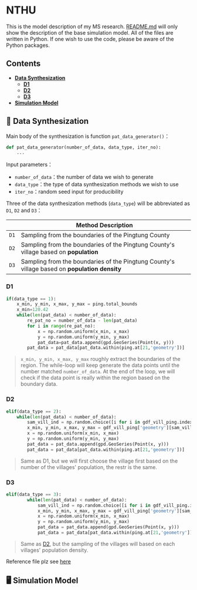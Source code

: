 # NTHU
This is the model description of my MS research. [README.md](README.md) will only show the description of the base simulation model. All of the files are written in Python. If one wish to use the code, please be aware of the Python packages.

## Contents
- [**Data Synthesization**](#data_synthesization)
    - [**D1**](#D1)
    - [**D2**](#D2)
    - [**D3**](#D3)
- [**Simulation Model**](#model)

<h2 id="data_synthesization">💾 Data Synthesization</h2>

Main body of the synthesization is function `pat_data_generator()`：

```python
def pat_data_generator(number_of_data, data_type, iter_no):
    ...
```
Input parameters：
- `number_of_data`：the number of data we wish to generate
- `data_type`：the type of data synthesization methods we wish to use
- `iter_no`：random seed input for producibility

Three of the data synthesization methods (`data_type`) will be abbreviated as `D1`, `D2` and `D3`：

| |**Method Description**|
| --- | --- |
|`D1` |Sampling from the boundaries of the Pingtung County|
|`D2` |Sampling from the boundaries of the Pingtung County's village based on **population**|
|`D3` |Sampling from the boundaries of the Pingtung County's village based on **population density**|

<h3 id="D1">D1</h3>

```python
if(data_type == 1):
    x_min, y_min, x_max, y_max = ping.total_bounds
    x_min=120.42
    while(len(pat_data) < number_of_data):
        re_pat_no = number_of_data - len(pat_data)
        for i in range(re_pat_no):
            x = np.random.uniform(x_min, x_max)
            y = np.random.uniform(y_min, y_max)
            pat_data=pat_data.append(gpd.GeoSeries(Point(x, y)))
        pat_data = pat_data[pat_data.within(ping.at[21,'geometry'])]
```
> `x_min, y_min, x_max, y_max` roughly extract the boundaries of the region. The while-loop will keep generate the data points until the number matched `number_of_data`. At the end of the loop, we will check if the data point is really within the region based on the boundary data.

<h3 id="D2">D2</h3>

```python
elif(data_type == 2):
	while(len(pat_data) < number_of_data):
		sam_vill_ind = np.random.choice([i for i in gdf_vill_ping.index], p = vill_sampling_1)
		x_min, y_min, x_max, y_max = gdf_vill_ping['geometry'][sam_vill_ind].bounds
		x = np.random.uniform(x_min, x_max)
		y = np.random.uniform(y_min, y_max)
		pat_data = pat_data.append(gpd.GeoSeries(Point(x, y)))
		pat_data = pat_data[pat_data.within(ping.at[21,'geometry'])]
```

> Same as D1, but we will first choose the village first based on the number of the villages' population, the restr is the same.

<h3 id="D3">D3</h3>

```python
elif(data_type == 3):
        while(len(pat_data) < number_of_data):
            sam_vill_ind = np.random.choice([i for i in gdf_vill_ping.index], p = vill_sampling_2)
            x_min, y_min, x_max, y_max = gdf_vill_ping['geometry'][sam_vill_ind].bounds
            x = np.random.uniform(x_min, x_max)
            y = np.random.uniform(y_min, y_max)
            pat_data = pat_data.append(gpd.GeoSeries(Point(x, y)))
            pat_data = pat_data[pat_data.within(ping.at[21,'geometry'])]
```
> Same as [D2](#D2), but the sampling of the villages will based on each villages' population density.

Reference file plz see [here](/data_synthesis_storage.ipynb)

<h2 id="model">🖥 Simulation Model</h2>
